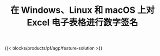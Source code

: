 ﻿---
title: 在 Windows、Linux 和 macOS 上对 Excel 电子表格进行数字签名 
weight: 7730
url: /zh/signature
description: 用于管理 XLS、XLSX 和 ODS 文件上的图像和文本签名的免费应用程序和 API
---
{{< blocks/products/pf/agp/feature-solution >}} 

